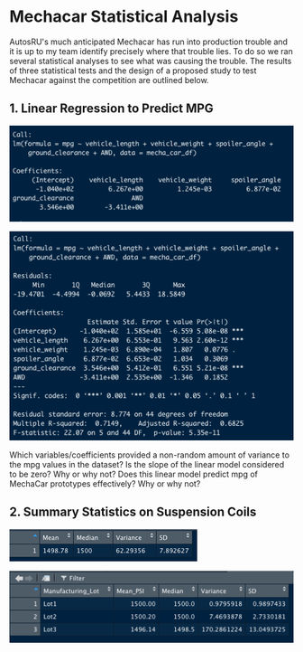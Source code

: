 # Mechacar Statistical Analysis

AutosRU's much anticipated Mechacar has run into production trouble and it is up to my team identify precisely where that trouble lies. To do so we ran several statistical analyses to see what was causing the trouble. The results of three statistical tests and the design of a proposed study to test Mechacar against the competition are outlined below.

## 1. Linear Regression to Predict MPG

![d1 linear regression](https://github.com/LiShanDa2021/mechacar_statistical_analysis/blob/main/d1_linear_reg.png?raw=true)

![d1 summary](https://github.com/LiShanDa2021/mechacar_statistical_analysis/blob/main/d1_summary.png?raw=true)

Which variables/coefficients provided a non-random amount of variance to the mpg values in the dataset?
Is the slope of the linear model considered to be zero? Why or why not?
Does this linear model predict mpg of MechaCar prototypes effectively? Why or why not?


## 2. Summary Statistics on Suspension Coils

![d2 total summary](https://github.com/LiShanDa2021/mechacar_statistical_analysis/blob/main/d2_total_summary.png?raw=true)

![d2 lot summary](https://github.com/LiShanDa2021/mechacar_statistical_analysis/blob/main/d2_lot_summary.png?raw=true)
